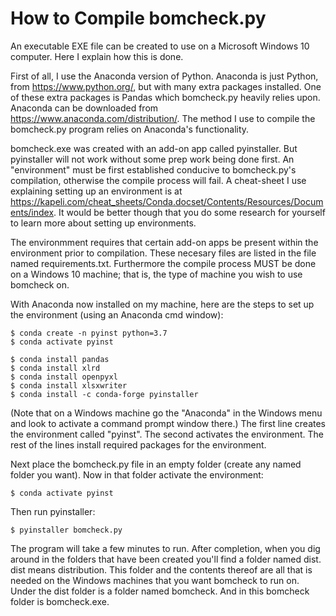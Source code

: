 # How to Compile bomcheck.py

An executable EXE file can be created to use on a Microsoft Windows 10 computer.  Here I explain how this is done.

First of all, I use the Anaconda version of Python.  Anaconda is just Python, from https://www.python.org/, but with many extra packages installed.  One of these extra packages is Pandas which bomcheck.py heavily relies upon.  Anaconda can be downloaded from https://www.anaconda.com/distribution/.  The method I use to compile the bomcheck.py program relies on Anaconda's functionality.

bomcheck.exe was created with an add-on app called pyinstaller.  But pyinstaller will not work without some prep work being done first.  An "environment" must be first established conducive to bomcheck.py's compilation, otherwise the compile process will fail.  A cheat-sheet I use explaining setting up an environment is at https://kapeli.com/cheat_sheets/Conda.docset/Contents/Resources/Documents/index.  It would be better though that you do some research for yourself to learn more about setting up environments.

The environmment requires that certain add-on apps be present within the environment prior to compilation.  These necesary files are listed in the file named requirements.txt.  Furthermore the compile process MUST be done on a Windows 10 machine; that is, the type of machine you wish to use bomcheck on.

With Anaconda now installed on my machine, here are the steps to set up the environment (using an Anaconda cmd window):

```
$ conda create -n pyinst python=3.7
$ conda activate pyinst

$ conda install pandas
$ conda install xlrd
$ conda install openpyxl
$ conda install xlsxwriter
$ conda install -c conda-forge pyinstaller 
```

(Note that on a Windows machine go the "Anaconda" in the Windows menu and look to activate a command prompt window there.)  The first line creates the environment called "pyinst".  The second activates the environment.  The rest of the lines install required packages for the environment.

Next place the bomcheck.py file in an empty folder (create any named folder you want).  Now in that folder activate the environment:

```
$ conda activate pyinst
```
Then run pyinstaller:
```
$ pyinstaller bomcheck.py
```
The program will take a few minutes to run.  After completion, when you dig around in the folders that have been created you'll find a folder named dist.  dist means distribution.  This folder and the contents thereof are all that is needed on the Windows machines that you want bomcheck to run on.  Under the dist folder is a folder named bomcheck.  And in this bomcheck folder is bomcheck.exe.
